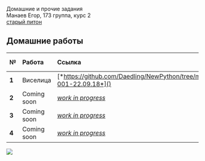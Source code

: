 Домашние и прочие задания  
Манаев Егор, 173 группа, курс 2  
[старый питон](https://github.com/Daedling/Python)

## Домашние работы
**№**|**Работа**|**Ссылка**|**Срок сдачи**  
---|:---|:---|:---  
**1**|Виселица|[*https://github.com/Daedling/NewPython/tree/master/homework/HW-001-22.09.18*]()|22.09.18
**2**|Coming soon|[*work in progress*](https://giphy.com/embed/VjAB0fOmK15Ze)|aa.bb.cc
**3**|Coming soon|[*work in progress*](https://giphy.com/embed/VjAB0fOmK15Ze)|aa.bb.cc
**4**|Coming soon|[*work in progress*](https://giphy.com/embed/VjAB0fOmK15Ze)|aa.bb.cc  

![](https://i.redd.it/ifk7i2iqu8l11.png)
